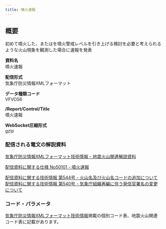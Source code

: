 ```yaml
---
title: 噴火速報
---
```


## 概要
初めて噴火した、またはを噴火警戒レベルを引き上げる検討を必要と考えられるような火山現象を観測した場合に速報を発表

**資料名** <br/>
 噴火速報
 
**配信形式** <br/>
 気象庁防災情報XMLフォーマット

**データ種類コード** <br/>
 VFVO56
 
**/Report/Control/Title** <br/>
 噴火速報

**WebSocket圧縮形式** <br/>
 gzip

### 配信される電文の解説資料
 [気象庁防災情報XMLフォーマット技術情報 - 地震火山関連解説資料](https://dmdata.jp/docs/jma/manual/0101-0183.pdf#page=166)
 
 
 [配信資料に関する仕様 No50101 - 噴火速報](https://www.data.jma.go.jp/suishin/shiyou/pdf/no50101)


 [配信資料に関する技術情報 第544号 - 火山名及び火山名コードの追加について](https://dmdata.jp/docs/jma/technical/544.pdf) <br/>
 [配信資料に関する技術情報 第540号 - 気象庁組織再編に伴う発信官署名の変更について](https://dmdata.jp/docs/jma/technical/540.pdf) 
 
### コード・パラメータ
 [気象庁防災情報XMLフォーマット技術情報](http://xml.kishou.go.jp/tec_material.html)掲載の個別コード表、地震火山関連コード表に記載があります。
